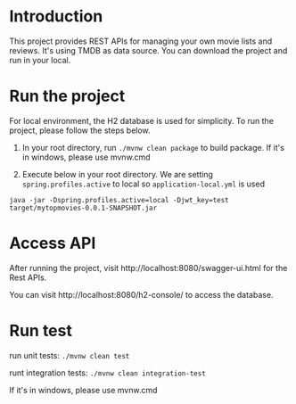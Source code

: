 # Introduction
This project provides REST APIs for managing your own movie lists and reviews. It's using TMDB as data source. 
You can download the project and run in your local.

# Run the project
For local environment, the H2 database is used for simplicity. To run the project, please follow the steps below.

1. In your root directory, run `./mvnw clean package` to build package. If it's in windows, please use mvnw.cmd

2. Execute below in your root directory. We are setting `spring.profiles.active` to local so `application-local.yml` is used

```
java -jar -Dspring.profiles.active=local -Djwt_key=test target/mytopmovies-0.0.1-SNAPSHOT.jar
```

# Access API

 After running the project, visit http://localhost:8080/swagger-ui.html for the Rest APIs.

You can visit http://localhost:8080/h2-console/ to access the database.

# Run test
run unit tests: `./mvnw clean test`

runt integration tests: `./mvnw clean integration-test`

If it's in windows, please use mvnw.cmd